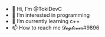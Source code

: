 - 👋 Hi, I’m @TokiDevC
- 👀 I’m interested in programming
- 🌱 I’m currently learning c++
- 📫 How to reach me 𝓓𝓸𝓰𝓵𝓸𝓿𝓮𝓻#9896

<!---
TokiDevC/TokiDevC is a ✨ special ✨ repository because its `README.md` (this file) appears on your GitHub profile.
You can click the Preview link to take a look at your changes.
--->
